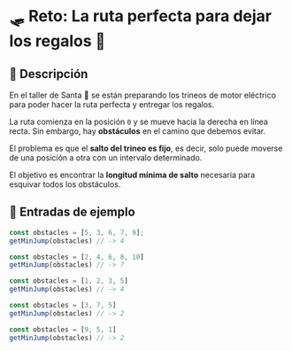 # 🛷 Reto: La ruta perfecta para dejar los regalos 🎅

## 📜 Descripción

En el taller de Santa 🎅 se están preparando los trineos de motor eléctrico para poder hacer la ruta perfecta y entregar los regalos.

La ruta comienza en la posición `0` y se mueve hacia la derecha en línea recta. Sin embargo, hay **obstáculos** en el camino que debemos evitar.  

El problema es que el **salto del trineo es fijo**, es decir, solo puede moverse de una posición a otra con un intervalo determinado.  

El objetivo es encontrar la **longitud mínima de salto** necesaria para esquivar todos los obstáculos.

## 🎯 Entradas de ejemplo

```js
const obstacles = [5, 3, 6, 7, 9];
getMinJump(obstacles) // -> 4

const obstacles = [2, 4, 6, 8, 10]
getMinJump(obstacles) // -> 7

const obstacles = [1, 2, 3, 5]
getMinJump(obstacles) // -> 4

const obstacles = [3, 7, 5]
getMinJump(obstacles) // -> 2

const obstacles = [9, 5, 1]
getMinJump(obstacles) // -> 2
